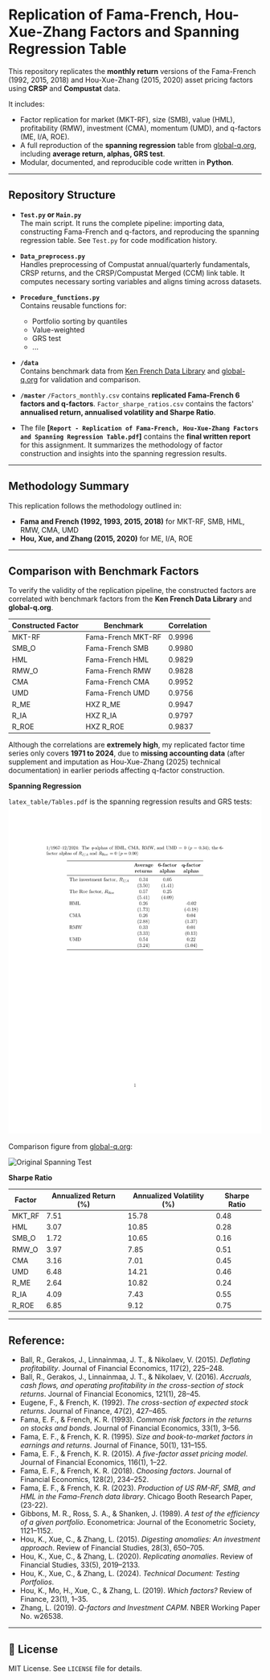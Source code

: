 # Replication of Fama-French, Hou-Xue-Zhang Factors and Spanning Regression Table

This repository replicates the **monthly return** versions of the Fama-French (1992, 2015, 2018) and Hou-Xue-Zhang (2015, 2020) asset pricing factors using **CRSP** and **Compustat** data.

It includes:

- Factor replication for market (MKT-RF), size (SMB), value (HML), profitability (RMW), investment (CMA), momentum (UMD), and q-factors (ME, I/A, ROE).
- A full reproduction of the **spanning regression** table from [global-q.org](https://global-q.org/index.html), including **average return, alphas, GRS test**.
- Modular, documented, and reproducible code written in **Python**.

---

## Repository Structure

- **`Test.py` or `Main.py`**  
  The main script. It runs the complete pipeline: importing data, constructing Fama-French and q-factors, and reproducing the spanning regression table.
  See `Test.py` for code modification history.

- **`Data_preprocess.py`**  
  Handles preprocessing of Compustat annual/quarterly fundamentals, CRSP returns, and the CRSP/Compustat Merged (CCM) link table. It computes necessary sorting variables and aligns timing across datasets.

- **`Procedure_functions.py`**  
  Contains reusable functions for:
  - Portfolio sorting by quantiles
  - Value-weighted
  - GRS test
  - ...

- **`/data`**  
  Contains benchmark data from [Ken French Data Library](https://mba.tuck.dartmouth.edu/pages/faculty/ken.french/data_library.html) and [global-q.org](https://global-q.org/index.html) for validation and comparison.

- **`/master`**
  `/Factors_monthly.csv` contains **replicated Fama-French 6 factors and q-factors**.
  `Factor_sharpe_ratios.csv` contains the factors' **annualised return, annualised volatility and Sharpe Ratio**.

- The file **[`Report - Replication of Fama-French, Hou-Xue-Zhang Factors and Spanning Regression Table.pdf`]** contains the **final written report** for this assignment. It summarizes the methodology of factor construction and insights into the spanning regression results.

---

## Methodology Summary

This replication follows the methodology outlined in:
- **Fama and French (1992, 1993, 2015, 2018)** for MKT-RF, SMB, HML, RMW, CMA, UMD
- **Hou, Xue, and Zhang (2015, 2020)** for ME, I/A, ROE

---

## Comparison with Benchmark Factors

To verify the validity of the replication pipeline, the constructed factors are correlated with benchmark factors from the **Ken French Data Library** and **global-q.org**.

| Constructed Factor | Benchmark         | Correlation |
|--------------------|-------------------|-------------|
| MKT-RF             | Fama-French MKT-RF| 0.9996      |
| SMB_O              | Fama-French SMB   | 0.9980      |
| HML                | Fama-French HML   | 0.9829      |
| RMW_O              | Fama-French RMW   | 0.9828      |
| CMA                | Fama-French CMA   | 0.9952      |
| UMD                | Fama-French UMD   | 0.9756      |
| R_ME               | HXZ R_ME            | 0.9947      |
| R_IA               | HXZ R_IA            | 0.9797      |
| R_ROE              | HXZ R_ROE           | 0.9837      |

Although the correlations are **extremely high**, my replicated factor time series only covers **1971 to 2024**, due to **missing accounting data** (after supplement and imputation as Hou-Xue-Zhang (2025) technical documentation) in earlier periods affecting q-factor construction.

**Spanning Regression**

`latex_table/Tables.pdf` is the spanning regression results and GRS tests:
![Replication Table](latex_table/Tables.png)

Comparison figure from [global-q.org](https://global-q.org):

![Original Spanning Test](https://global-q.org/uploads/1/2/2/6/122679606/2024spanning_orig.jpg)

**Sharpe Ratio**

| Factor  | Annualized Return (%) | Annualized Volatility (%) | Sharpe Ratio |
|---------|------------------------|----------------------------|---------------|
| MKT_RF  | 7.51                   | 15.78                      | 0.48          |
| HML     | 3.07                   | 10.85                      | 0.28          |
| SMB_O   | 1.72                   | 10.65                      | 0.16          |
| RMW_O   | 3.97                   | 7.85                       | 0.51          |
| CMA     | 3.16                   | 7.01                       | 0.45          |
| UMD     | 6.48                   | 14.21                      | 0.46          |
| R_ME    | 2.64                   | 10.82                      | 0.24          |
| R_IA    | 4.09                   | 7.43                       | 0.55          |
| R_ROE   | 6.85                   | 9.12                       | 0.75          |

---

## Reference:
- Ball, R., Gerakos, J., Linnainmaa, J. T., & Nikolaev, V. (2015). *Deflating profitability*. Journal of Financial Economics, 117(2), 225–248.
- Ball, R., Gerakos, J., Linnainmaa, J. T., & Nikolaev, V. (2016). *Accruals, cash flows, and operating profitability in the cross-section of stock returns*. Journal of Financial Economics, 121(1), 28–45.
- Eugene, F., & French, K. (1992). *The cross-section of expected stock returns*. Journal of Finance, 47(2), 427–465.
- Fama, E. F., & French, K. R. (1993). *Common risk factors in the returns on stocks and bonds*. Journal of Financial Economics, 33(1), 3–56.
- Fama, E. F., & French, K. R. (1995). *Size and book-to-market factors in earnings and returns*. Journal of Finance, 50(1), 131–155.
- Fama, E. F., & French, K. R. (2015). *A five-factor asset pricing model*. Journal of Financial Economics, 116(1), 1–22.
- Fama, E. F., & French, K. R. (2018). *Choosing factors*. Journal of Financial Economics, 128(2), 234–252.
- Fama, E. F., & French, K. R. (2023). *Production of US RM-RF, SMB, and HML in the Fama-French data library*. Chicago Booth Research Paper, (23-22).
- Gibbons, M. R., Ross, S. A., & Shanken, J. (1989). *A test of the efficiency of a given portfolio*. Econometrica: Journal of the Econometric Society, 1121–1152.
- Hou, K., Xue, C., & Zhang, L. (2015). *Digesting anomalies: An investment approach*. Review of Financial Studies, 28(3), 650–705.
- Hou, K., Xue, C., & Zhang, L. (2020). *Replicating anomalies*. Review of Financial Studies, 33(5), 2019–2133.
- Hou, K., Xue, C., & Zhang, L. (2024). *Technical Document: Testing Portfolios*.
- Hou, K., Mo, H., Xue, C., & Zhang, L. (2019). *Which factors?* Review of Finance, 23(1), 1–35.
- Zhang, L. (2019). *Q-factors and Investment CAPM*. NBER Working Paper No. w26538.


---

## 📄 License

MIT License. See `LICENSE` file for details.
